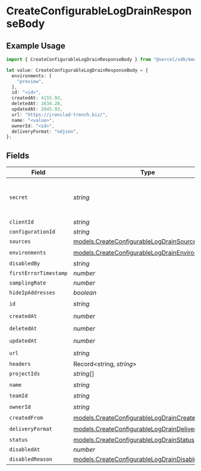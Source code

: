 # CreateConfigurableLogDrainResponseBody

## Example Usage

```typescript
import { CreateConfigurableLogDrainResponseBody } from "@vercel/sdk/models/createconfigurablelogdrainop.js";

let value: CreateConfigurableLogDrainResponseBody = {
  environments: [
    "preview",
  ],
  id: "<id>",
  createdAt: 4155.93,
  deletedAt: 1634.28,
  updatedAt: 2845.93,
  url: "https://ironclad-trench.biz/",
  name: "<value>",
  ownerId: "<id>",
  deliveryFormat: "ndjson",
};
```

## Fields

| Field                                                                                                    | Type                                                                                                     | Required                                                                                                 | Description                                                                                              |
| -------------------------------------------------------------------------------------------------------- | -------------------------------------------------------------------------------------------------------- | -------------------------------------------------------------------------------------------------------- | -------------------------------------------------------------------------------------------------------- |
| `secret`                                                                                                 | *string*                                                                                                 | :heavy_minus_sign:                                                                                       | The secret to validate the log-drain payload                                                             |
| `clientId`                                                                                               | *string*                                                                                                 | :heavy_minus_sign:                                                                                       | N/A                                                                                                      |
| `configurationId`                                                                                        | *string*                                                                                                 | :heavy_minus_sign:                                                                                       | N/A                                                                                                      |
| `sources`                                                                                                | [models.CreateConfigurableLogDrainSources](../models/createconfigurablelogdrainsources.md)[]             | :heavy_minus_sign:                                                                                       | N/A                                                                                                      |
| `environments`                                                                                           | [models.CreateConfigurableLogDrainEnvironments](../models/createconfigurablelogdrainenvironments.md)[]   | :heavy_check_mark:                                                                                       | N/A                                                                                                      |
| `disabledBy`                                                                                             | *string*                                                                                                 | :heavy_minus_sign:                                                                                       | N/A                                                                                                      |
| `firstErrorTimestamp`                                                                                    | *number*                                                                                                 | :heavy_minus_sign:                                                                                       | N/A                                                                                                      |
| `samplingRate`                                                                                           | *number*                                                                                                 | :heavy_minus_sign:                                                                                       | N/A                                                                                                      |
| `hideIpAddresses`                                                                                        | *boolean*                                                                                                | :heavy_minus_sign:                                                                                       | N/A                                                                                                      |
| `id`                                                                                                     | *string*                                                                                                 | :heavy_check_mark:                                                                                       | N/A                                                                                                      |
| `createdAt`                                                                                              | *number*                                                                                                 | :heavy_check_mark:                                                                                       | N/A                                                                                                      |
| `deletedAt`                                                                                              | *number*                                                                                                 | :heavy_check_mark:                                                                                       | N/A                                                                                                      |
| `updatedAt`                                                                                              | *number*                                                                                                 | :heavy_check_mark:                                                                                       | N/A                                                                                                      |
| `url`                                                                                                    | *string*                                                                                                 | :heavy_check_mark:                                                                                       | N/A                                                                                                      |
| `headers`                                                                                                | Record<string, *string*>                                                                                 | :heavy_minus_sign:                                                                                       | N/A                                                                                                      |
| `projectIds`                                                                                             | *string*[]                                                                                               | :heavy_minus_sign:                                                                                       | N/A                                                                                                      |
| `name`                                                                                                   | *string*                                                                                                 | :heavy_check_mark:                                                                                       | N/A                                                                                                      |
| `teamId`                                                                                                 | *string*                                                                                                 | :heavy_minus_sign:                                                                                       | N/A                                                                                                      |
| `ownerId`                                                                                                | *string*                                                                                                 | :heavy_check_mark:                                                                                       | N/A                                                                                                      |
| `createdFrom`                                                                                            | [models.CreateConfigurableLogDrainCreatedFrom](../models/createconfigurablelogdraincreatedfrom.md)       | :heavy_minus_sign:                                                                                       | N/A                                                                                                      |
| `deliveryFormat`                                                                                         | [models.CreateConfigurableLogDrainDeliveryFormat](../models/createconfigurablelogdraindeliveryformat.md) | :heavy_check_mark:                                                                                       | N/A                                                                                                      |
| `status`                                                                                                 | [models.CreateConfigurableLogDrainStatus](../models/createconfigurablelogdrainstatus.md)                 | :heavy_minus_sign:                                                                                       | N/A                                                                                                      |
| `disabledAt`                                                                                             | *number*                                                                                                 | :heavy_minus_sign:                                                                                       | N/A                                                                                                      |
| `disabledReason`                                                                                         | [models.CreateConfigurableLogDrainDisabledReason](../models/createconfigurablelogdraindisabledreason.md) | :heavy_minus_sign:                                                                                       | N/A                                                                                                      |